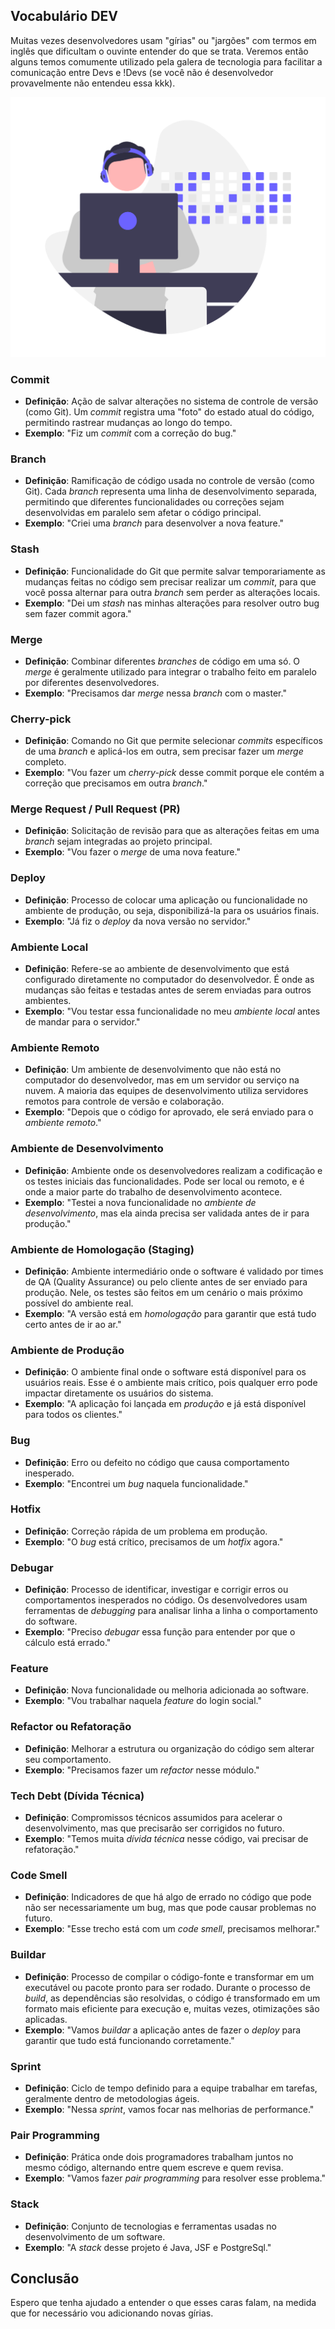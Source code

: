 ## Vocabulário DEV

Muitas vezes desenvolvedores usam "gírias" ou "jargões" com termos em inglês que dificultam o ouvinte entender do que se trata. Veremos então alguns temos comumente utilizado pela galera de tecnologia para facilitar a comunicação entre Devs e !Devs (se você não é desenvolvedor provavelmente não entendeu essa kkk).

![teste](./undraw_developer_activity_re_39tg.png)

### **Commit**
- **Definição**: Ação de salvar alterações no sistema de controle de versão (como Git). Um *commit* registra uma "foto" do estado atual do código, permitindo rastrear mudanças ao longo do tempo.
- **Exemplo**: "Fiz um *commit* com a correção do bug."

### **Branch**
- **Definição**: Ramificação de código usada no controle de versão (como Git). Cada *branch* representa uma linha de desenvolvimento separada, permitindo que diferentes funcionalidades ou correções sejam desenvolvidas em paralelo sem afetar o código principal.
- **Exemplo**: "Criei uma *branch* para desenvolver a nova feature."

### **Stash**
- **Definição**: Funcionalidade do Git que permite salvar temporariamente as mudanças feitas no código sem precisar realizar um *commit*, para que você possa alternar para outra *branch* sem perder as alterações locais.
- **Exemplo**: "Dei um *stash* nas minhas alterações para resolver outro bug sem fazer commit agora."

### **Merge**
- **Definição**: Combinar diferentes *branches* de código em uma só. O *merge* é geralmente utilizado para integrar o trabalho feito em paralelo por diferentes desenvolvedores.
- **Exemplo**: "Precisamos dar *merge* nessa *branch* com o master."

### **Cherry-pick**
- **Definição**: Comando no Git que permite selecionar *commits* específicos de uma *branch* e aplicá-los em outra, sem precisar fazer um *merge* completo.
- **Exemplo**: "Vou fazer um *cherry-pick* desse commit porque ele contém a correção que precisamos em outra *branch*."

### **Merge Request / Pull Request (PR)**
- **Definição**: Solicitação de revisão para que as alterações feitas em uma *branch* sejam integradas ao projeto principal.
- **Exemplo**: "Vou fazer o *merge* de uma nova feature."

### **Deploy**
- **Definição**: Processo de colocar uma aplicação ou funcionalidade no ambiente de produção, ou seja, disponibilizá-la para os usuários finais.
- **Exemplo**: "Já fiz o *deploy* da nova versão no servidor."

### **Ambiente Local**
- **Definição**: Refere-se ao ambiente de desenvolvimento que está configurado diretamente no computador do desenvolvedor. É onde as mudanças são feitas e testadas antes de serem enviadas para outros ambientes.
- **Exemplo**: "Vou testar essa funcionalidade no meu *ambiente local* antes de mandar para o servidor."

### **Ambiente Remoto**
- **Definição**: Um ambiente de desenvolvimento que não está no computador do desenvolvedor, mas em um servidor ou serviço na nuvem. A maioria das equipes de desenvolvimento utiliza servidores remotos para controle de versão e colaboração.
- **Exemplo**: "Depois que o código for aprovado, ele será enviado para o *ambiente remoto*."

### **Ambiente de Desenvolvimento**
- **Definição**: Ambiente onde os desenvolvedores realizam a codificação e os testes iniciais das funcionalidades. Pode ser local ou remoto, e é onde a maior parte do trabalho de desenvolvimento acontece.
- **Exemplo**: "Testei a nova funcionalidade no *ambiente de desenvolvimento*, mas ela ainda precisa ser validada antes de ir para produção."

### **Ambiente de Homologação (Staging)**
- **Definição**: Ambiente intermediário onde o software é validado por times de QA (Quality Assurance) ou pelo cliente antes de ser enviado para produção. Nele, os testes são feitos em um cenário o mais próximo possível do ambiente real.
- **Exemplo**: "A versão está em *homologação* para garantir que está tudo certo antes de ir ao ar."

### **Ambiente de Produção**
- **Definição**: O ambiente final onde o software está disponível para os usuários reais. Esse é o ambiente mais crítico, pois qualquer erro pode impactar diretamente os usuários do sistema.
- **Exemplo**: "A aplicação foi lançada em *produção* e já está disponível para todos os clientes."

### **Bug**
- **Definição**: Erro ou defeito no código que causa comportamento inesperado.
- **Exemplo**: "Encontrei um *bug* naquela funcionalidade."

### **Hotfix**
- **Definição**: Correção rápida de um problema em produção.
- **Exemplo**: "O *bug* está crítico, precisamos de um *hotfix* agora."

### **Debugar**
- **Definição**: Processo de identificar, investigar e corrigir erros ou comportamentos inesperados no código. Os desenvolvedores usam ferramentas de *debugging* para analisar linha a linha o comportamento do software.
- **Exemplo**: "Preciso *debugar* essa função para entender por que o cálculo está errado."

### **Feature**
- **Definição**: Nova funcionalidade ou melhoria adicionada ao software.
- **Exemplo**: "Vou trabalhar naquela *feature* do login social."

### **Refactor ou Refatoração**
- **Definição**: Melhorar a estrutura ou organização do código sem alterar seu comportamento.
- **Exemplo**: "Precisamos fazer um *refactor* nesse módulo."

### **Tech Debt (Dívida Técnica)**
- **Definição**: Compromissos técnicos assumidos para acelerar o desenvolvimento, mas que precisarão ser corrigidos no futuro.
- **Exemplo**: "Temos muita *dívida técnica* nesse código, vai precisar de refatoração."

### **Code Smell**
- **Definição**: Indicadores de que há algo de errado no código que pode não ser necessariamente um bug, mas que pode causar problemas no futuro.
- **Exemplo**: "Esse trecho está com um *code smell*, precisamos melhorar."

### **Buildar**
- **Definição**: Processo de compilar o código-fonte e transformar em um executável ou pacote pronto para ser rodado. Durante o processo de *build*, as dependências são resolvidas, o código é transformado em um formato mais eficiente para execução e, muitas vezes, otimizações são aplicadas.
- **Exemplo**: "Vamos *buildar* a aplicação antes de fazer o *deploy* para garantir que tudo está funcionando corretamente."

### **Sprint**
- **Definição**: Ciclo de tempo definido para a equipe trabalhar em tarefas, geralmente dentro de metodologias ágeis.
- **Exemplo**: "Nessa *sprint*, vamos focar nas melhorias de performance."

### **Pair Programming**
- **Definição**: Prática onde dois programadores trabalham juntos no mesmo código, alternando entre quem escreve e quem revisa.
- **Exemplo**: "Vamos fazer *pair programming* para resolver esse problema."

### **Stack**
- **Definição**: Conjunto de tecnologias e ferramentas usadas no desenvolvimento de um software.
- **Exemplo**: "A *stack* desse projeto é Java, JSF e PostgreSql."

## Conclusão

Espero que tenha ajudado a entender o que esses caras falam, na medida que for necessário vou adicionando novas gírias.
